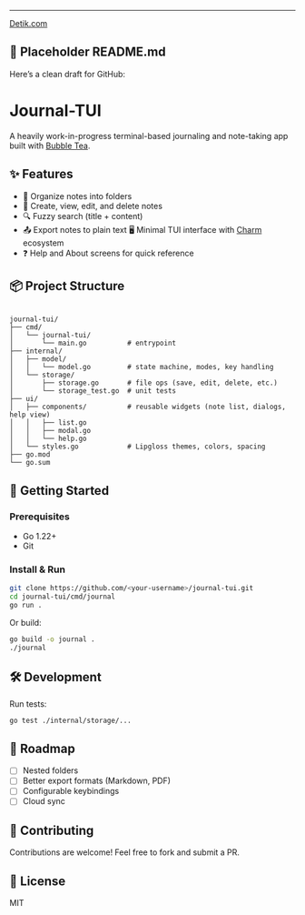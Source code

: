 ---
[Detik.com](https://detik.com/)
## 📄 Placeholder README.md

Here’s a clean draft for GitHub:

# Journal-TUI

A heavily work-in-progress terminal-based journaling and note-taking app built with [Bubble Tea](https://github.com/charmbracelet/bubbletea).

## ✨ Features

- 📂 Organize notes into folders
- 📝 Create, view, edit, and delete notes
- 🔍 Fuzzy search (title + content)
- 📤 Export notes to plain text
 🖥️ Minimal TUI interface with [Charm](https://charm.sh) ecosystem
- ❓ Help and About screens for quick reference

## 📦 Project Structure

```markdown
```
```
journal-tui/
├── cmd/
│   └── journal-tui/
│       └── main.go          # entrypoint
├── internal/
│   ├── model/
│   │   └── model.go         # state machine, modes, key handling
│   └── storage/
│       ├── storage.go       # file ops (save, edit, delete, etc.)
│       └── storage_test.go  # unit tests
├── ui/
│   ├── components/          # reusable widgets (note list, dialogs, help view)
│   │   ├── list.go
│   │   ├── modal.go
│   │   └── help.go
│   └── styles.go            # Lipgloss themes, colors, spacing
├── go.mod
└── go.sum
```

## 🚀 Getting Started

### Prerequisites
- Go 1.22+
- Git

### Install & Run

```bash
git clone https://github.com/<your-username>/journal-tui.git
cd journal-tui/cmd/journal
go run .
````

Or build:

```bash
go build -o journal .
./journal
```

## 🛠 Development

Run tests:

```bash
go test ./internal/storage/...
```

## 🔮 Roadmap

* [ ] Nested folders
* [ ] Better export formats (Markdown, PDF)
* [ ] Configurable keybindings
* [ ] Cloud sync

## 🤝 Contributing

Contributions are welcome! Feel free to fork and submit a PR.

## 📜 License

MIT

```